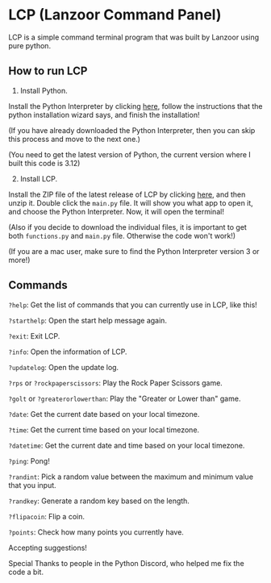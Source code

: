# LCP (Lanzoor Command Panel)

LCP is a simple command terminal program that was built by Lanzoor using pure python.

## How to run LCP

1. Install Python.

Install the Python Interpreter by clicking [here](https://python.org/downloads), follow the instructions that the python installation wizard says, and finish the installation!

(If you have already downloaded the Python Interpreter, then you can skip this process and move to the next one.)

(You need to get the latest version of Python, the current version where I built this code is 3.12)

2. Install LCP.

Install the ZIP file of the latest release of LCP by clicking [here](https://github.com/Lanzoor/Lanzoor-Command-Panel/releases/tag/LCPUpdatesBeta1.1.4), and then unzip it.
Double click the `main.py` file. It will show you what app to open it, and choose the Python Interpreter.
Now, it will open the terminal!

(Also if you decide to download the individual files, it is important to get both `functions.py` and `main.py` file. Otherwise the code won't work!)

(If you are a mac user, make sure to find the Python Interpreter version 3 or more!)

## Commands

`?help`: Get the list of commands that you can currently use in LCP, like this!

`?starthelp`: Open the start help message again.

`?exit`: Exit LCP.

`?info`: Open the information of LCP.

`?updatelog`: Open the update log.

`?rps` or `?rockpaperscissors`: Play the Rock Paper Scissors game.

`?golt` or `?greaterorlowerthan`: Play the "Greater or Lower than" game.

`?date`: Get the current date based on your local timezone.

`?time`: Get the current time based on your local timezone.

`?datetime`: Get the current date and time based on your local timezone.

`?ping`: Pong!

`?randint`: Pick a random value between the maximum and minimum value that you input.

`?randkey`: Generate a random key based on the length.

`?flipacoin`: Flip a coin.

`?points`: Check how many points you currently have.

Accepting suggestions!

Special Thanks to people in the Python Discord, who helped me fix the code a bit.
